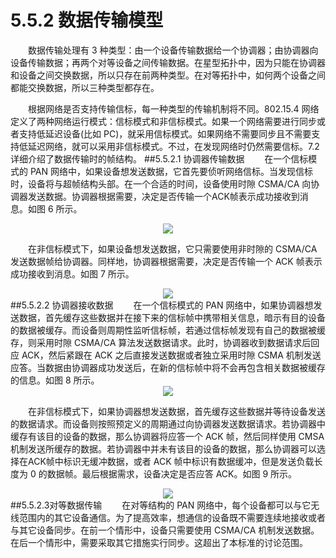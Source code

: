 # 5.5.2 数据传输模型

　　数据传输处理有 3 种类型：由一个设备传输数据给一个协调器；由协调器向设备传输数据；再两个对等设备之间传输数据。在星型拓扑中，因为只能在协调器和设备之间交换数据，所以只存在前两种类型。在对等拓扑中，如何两个设备之间都能交换数据，所以三种类型都存在。
  
　　根据网络是否支持传输信标，每一种类型的传输机制将不同。802.15.4 网络定义了两种网络运行模式：信标模式和非信标模式。如果一个网络需要进行同步或者支持低延迟设备(比如 PC)，就采用信标模式。如果网络不需要同步且不需要支持低延迟网络，就可以采用非信标模式。不过，在发现网络时仍然需要信标。7.2 详细介绍了数据传输时的帧结构。
##5.5.2.1 协调器传输数据
　　在一个信标模式的 PAN 网络中，如果设备想发送数据，它首先要侦听网络信标。当发现信标时，设备将与超帧结构头部。在一个合适的时间，设备使用时隙 CSMA/CA 向协调器发送数据。协调器根据需要，决定是否传输一个ACK帧表示成功接收到消息。如图 6 所示。
  
<center><img src="http://img.blog.csdn.net/20160529102722610"/></center>

　　在非信标模式下，如果设备想发送数据，它只需要使用非时隙的 CSMA/CA 发送数据帧给协调器。同样地，协调器根据需要，决定是否传输一个 ACK 帧表示成功接收到消息。如图 7 所示。
  
<center><img src="http://img.blog.csdn.net/20160529102941376"/></center>
##5.5.2.2 协调器接收数据
　　在一个信标模式的 PAN 网络中，如果协调器想发送数据，首先缓存这些数据并在接下来的信标帧中携带相关信息，暗示有目的设备的数据被缓存。而设备则周期性监听信标帧，若通过信标帧发现有自己的数据被缓存，则采用时隙 CSMA/CA 算法发送数据请求。此时，协调器收到数据请求后回应 ACK，然后紧跟在 ACK 之后直接发送数据或者独立采用时隙 CSMA 机制发送应答。当数据由协调器成功发送后，在新的信标帧中将不会再包含相关数据被缓存的信息。如图 8 所示。
  
<center><img src="http://img.blog.csdn.net/20160529103605457"/></center>

　　在非信标模式下，如果协调器想发送数据，首先缓存这些数据并等待设备发送的数据请求。而设备则按照预定义的周期通过向协调器发送数据请求。若协调器中缓存有该目的设备的数据，那么协调器将应答一个 ACK 帧，然后同样使用 CMSA 机制发送所缓存的数据。若协调器中并未有该目的设备的数据，那么协调器可以选择在ACK帧中标识无缓冲数据，或者 ACK 帧中标识有数据缓冲，但是发送负载长度为 0 的数据帧。最后根据需求，设备决定是否应答 ACK。如图 9 所示。
  
<center><img src="http://img.blog.csdn.net/20160529103616254"/></center>
##5.5.2.3对等数据传输
　　在对等结构的 PAN 网络中，每个设备都可以与它无线范围内的其它设备通信。为了提高效率，想通信的设备既不需要连续地接收或者与其它设备同步。在前一个情形中，设备只需要使用 CSMA/CA 机制发送数据。在后一个情形中，需要采取其它措施实行同步。这超出了本标准的讨论范围。

